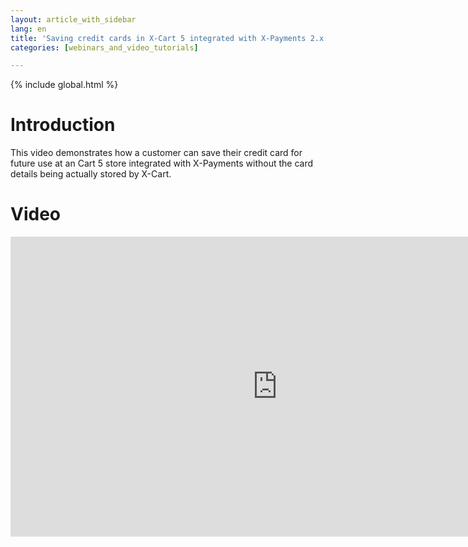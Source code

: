 ```yaml
---
layout: article_with_sidebar
lang: en
title: 'Saving credit cards in X-Cart 5 integrated with X-Payments 2.x'
categories: [webinars_and_video_tutorials]

---
```


{% include global.html %}

# Introduction

This video demonstrates how a customer can save their credit card for future use at an Cart 5 store integrated with X-Payments without the card details being actually stored by X-Cart. 

# Video

<iframe class="youtube-player" type="text/html" style="width: 853px; height: 480px" src="http://www.youtube.com/embed/OLo6Gtup5tw" frameborder="0"></iframe>